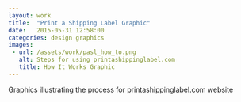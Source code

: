 ```yaml
---
layout: work
title:  "Print a Shipping Label Graphic"
date:   2015-05-31 12:58:00
categories: design graphics
images: 
 - url: /assets/work/pasl_how_to.png
   alt: Steps for using printashippinglabel.com
   title: How It Works Graphic
---
```

Graphics illustrating the process for printashippinglabel.com website
<!--more-->